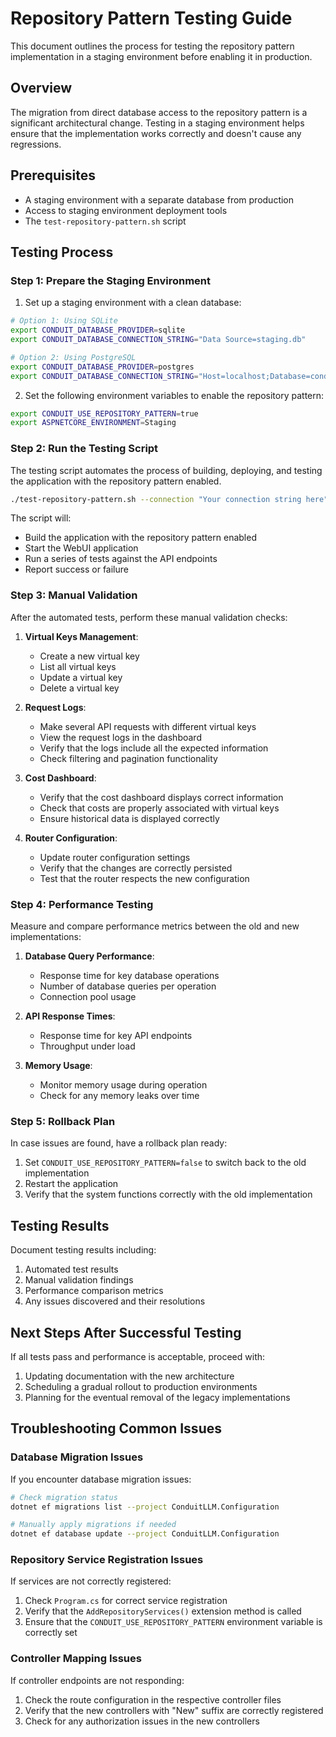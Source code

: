 # Repository Pattern Testing Guide

This document outlines the process for testing the repository pattern implementation in a staging environment before enabling it in production.

## Overview

The migration from direct database access to the repository pattern is a significant architectural change. Testing in a staging environment helps ensure that the implementation works correctly and doesn't cause any regressions.

## Prerequisites

- A staging environment with a separate database from production
- Access to staging environment deployment tools
- The `test-repository-pattern.sh` script

## Testing Process

### Step 1: Prepare the Staging Environment

1. Set up a staging environment with a clean database:

```bash
# Option 1: Using SQLite
export CONDUIT_DATABASE_PROVIDER=sqlite
export CONDUIT_DATABASE_CONNECTION_STRING="Data Source=staging.db"

# Option 2: Using PostgreSQL
export CONDUIT_DATABASE_PROVIDER=postgres
export CONDUIT_DATABASE_CONNECTION_STRING="Host=localhost;Database=conduit_staging;Username=postgres;Password=your_password"
```

2. Set the following environment variables to enable the repository pattern:

```bash
export CONDUIT_USE_REPOSITORY_PATTERN=true
export ASPNETCORE_ENVIRONMENT=Staging
```

### Step 2: Run the Testing Script

The testing script automates the process of building, deploying, and testing the application with the repository pattern enabled.

```bash
./test-repository-pattern.sh --connection "Your connection string here"
```

The script will:
- Build the application with the repository pattern enabled
- Start the WebUI application
- Run a series of tests against the API endpoints
- Report success or failure

### Step 3: Manual Validation

After the automated tests, perform these manual validation checks:

1. **Virtual Keys Management**:
   - Create a new virtual key
   - List all virtual keys
   - Update a virtual key
   - Delete a virtual key

2. **Request Logs**:
   - Make several API requests with different virtual keys
   - View the request logs in the dashboard
   - Verify that the logs include all the expected information
   - Check filtering and pagination functionality

3. **Cost Dashboard**:
   - Verify that the cost dashboard displays correct information
   - Check that costs are properly associated with virtual keys
   - Ensure historical data is displayed correctly

4. **Router Configuration**:
   - Update router configuration settings
   - Verify that the changes are correctly persisted
   - Test that the router respects the new configuration

### Step 4: Performance Testing

Measure and compare performance metrics between the old and new implementations:

1. **Database Query Performance**:
   - Response time for key database operations
   - Number of database queries per operation
   - Connection pool usage

2. **API Response Times**:
   - Response time for key API endpoints
   - Throughput under load

3. **Memory Usage**:
   - Monitor memory usage during operation
   - Check for any memory leaks over time

### Step 5: Rollback Plan

In case issues are found, have a rollback plan ready:

1. Set `CONDUIT_USE_REPOSITORY_PATTERN=false` to switch back to the old implementation
2. Restart the application
3. Verify that the system functions correctly with the old implementation

## Testing Results

Document testing results including:

1. Automated test results
2. Manual validation findings
3. Performance comparison metrics
4. Any issues discovered and their resolutions

## Next Steps After Successful Testing

If all tests pass and performance is acceptable, proceed with:

1. Updating documentation with the new architecture
2. Scheduling a gradual rollout to production environments
3. Planning for the eventual removal of the legacy implementations

## Troubleshooting Common Issues

### Database Migration Issues

If you encounter database migration issues:

```bash
# Check migration status
dotnet ef migrations list --project ConduitLLM.Configuration

# Manually apply migrations if needed
dotnet ef database update --project ConduitLLM.Configuration
```

### Repository Service Registration Issues

If services are not correctly registered:

1. Check `Program.cs` for correct service registration
2. Verify that the `AddRepositoryServices()` extension method is called
3. Ensure that the `CONDUIT_USE_REPOSITORY_PATTERN` environment variable is correctly set

### Controller Mapping Issues

If controller endpoints are not responding:

1. Check the route configuration in the respective controller files
2. Verify that the new controllers with "New" suffix are correctly registered
3. Check for any authorization issues in the new controllers